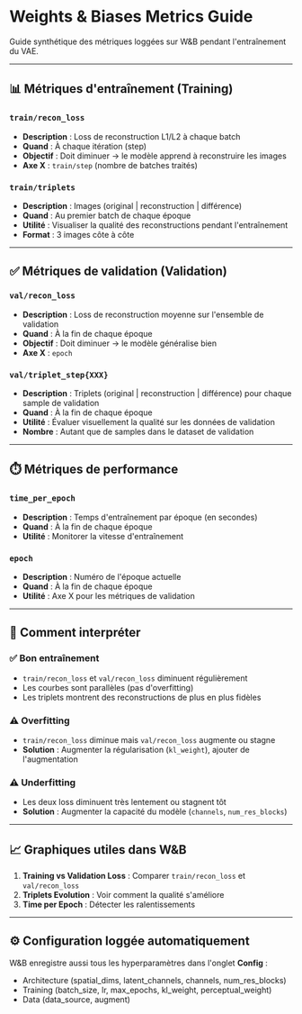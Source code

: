 # Weights & Biases Metrics Guide

Guide synthétique des métriques loggées sur W&B pendant l'entraînement du VAE.

______________________________________________________________________

## 📊 Métriques d'entraînement (Training)

### `train/recon_loss`

- **Description** : Loss de reconstruction L1/L2 à chaque batch
- **Quand** : À chaque itération (step)
- **Objectif** : Doit diminuer → le modèle apprend à reconstruire les images
- **Axe X** : `train/step` (nombre de batches traités)

### `train/triplets`

- **Description** : Images (original | reconstruction | différence)
- **Quand** : Au premier batch de chaque époque
- **Utilité** : Visualiser la qualité des reconstructions pendant l'entraînement
- **Format** : 3 images côte à côte

______________________________________________________________________

## ✅ Métriques de validation (Validation)

### `val/recon_loss`

- **Description** : Loss de reconstruction moyenne sur l'ensemble de validation
- **Quand** : À la fin de chaque époque
- **Objectif** : Doit diminuer → le modèle généralise bien
- **Axe X** : `epoch`

### `val/triplet_step{XXX}`

- **Description** : Triplets (original | reconstruction | différence) pour chaque sample de validation
- **Quand** : À la fin de chaque époque
- **Utilité** : Évaluer visuellement la qualité sur les données de validation
- **Nombre** : Autant que de samples dans le dataset de validation

______________________________________________________________________

## ⏱️ Métriques de performance

### `time_per_epoch`

- **Description** : Temps d'entraînement par époque (en secondes)
- **Quand** : À la fin de chaque époque
- **Utilité** : Monitorer la vitesse d'entraînement

### `epoch`

- **Description** : Numéro de l'époque actuelle
- **Quand** : À la fin de chaque époque
- **Utilité** : Axe X pour les métriques de validation

______________________________________________________________________

## 🎯 Comment interpréter

### ✅ Bon entraînement

- `train/recon_loss` et `val/recon_loss` diminuent régulièrement
- Les courbes sont parallèles (pas d'overfitting)
- Les triplets montrent des reconstructions de plus en plus fidèles

### ⚠️ Overfitting

- `train/recon_loss` diminue mais `val/recon_loss` augmente ou stagne
- **Solution** : Augmenter la régularisation (`kl_weight`), ajouter de l'augmentation

### ⚠️ Underfitting

- Les deux loss diminuent très lentement ou stagnent tôt
- **Solution** : Augmenter la capacité du modèle (`channels`, `num_res_blocks`)

______________________________________________________________________

## 📈 Graphiques utiles dans W&B

1. **Training vs Validation Loss** : Comparer `train/recon_loss` et `val/recon_loss`
2. **Triplets Evolution** : Voir comment la qualité s'améliore
3. **Time per Epoch** : Détecter les ralentissements

______________________________________________________________________

## ⚙️ Configuration loggée automatiquement

W&B enregistre aussi tous les hyperparamètres dans l'onglet **Config** :

- Architecture (spatial_dims, latent_channels, channels, num_res_blocks)
- Training (batch_size, lr, max_epochs, kl_weight, perceptual_weight)
- Data (data_source, augment)
